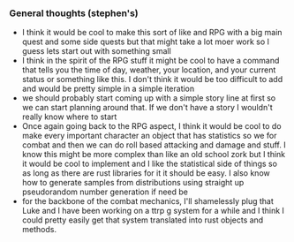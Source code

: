 ### General thoughts (stephen's)
* I think it would be cool to make this sort of like and RPG with a big main quest and some side quests but that might take a lot moer work so I guess lets start out with something small
* I think in the spirit of the RPG stuff it might be cool to have a command that tells you the time of day, weather, your location, and your current status or something like this. I don't think it would be too difficult to add and would be pretty simple in a simple iteration
* we should probably start coming up with a simple story line at first so we can start planning around that. If we don't have a story I wouldn't really know where to start
* Once again going back to the RPG aspect, I think it would be cool to do make every important character an object that has statistics so we for combat and then we can do roll based attacking and damage and stuff. I know this might be more complex than like an old school zork but I think it would be cool to implement and I like the statistical side of things so as long as there are rust libraries for it it should be easy. I also know how to generate samples from distributions using straight up pseudorandom number generation if need be
* for the backbone of the combat mechanics, I'll shamelessly plug that Luke and I have been working on a ttrp g system for a while and I think I could pretty easily get that system translated into rust objects and methods.
